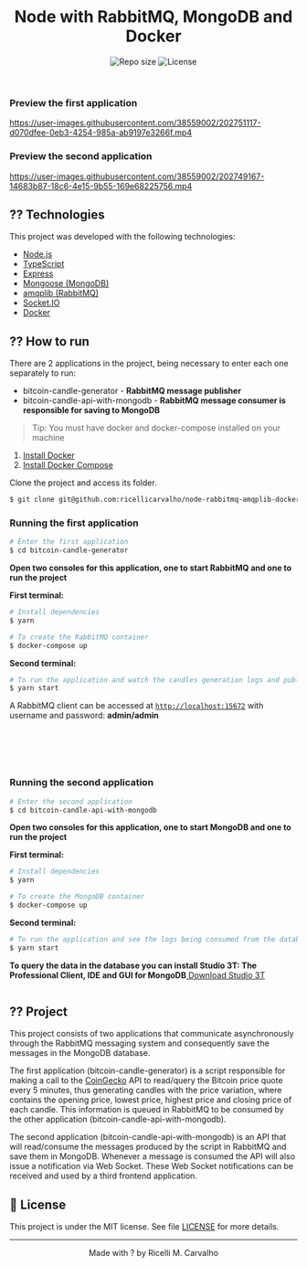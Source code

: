 <h1 align="center">
    Node with RabbitMQ, MongoDB and Docker
</h1>

<p align="center">
  <img alt="Repo size" src="https://img.shields.io/github/repo-size/ricellicarvalho/node-rabbitmq-amqplib-docker">  
  <img alt="License" src="https://img.shields.io/badge/license-MIT-brightgreen">  
</p>

<br>

### **Preview the first application**

https://user-images.githubusercontent.com/38559002/202751117-d070dfee-0eb3-4254-985a-ab9197e3266f.mp4

### **Preview the second application**

https://user-images.githubusercontent.com/38559002/202749167-14683b87-18c6-4e15-9b55-169e68225756.mp4

## ?? Technologies

This project was developed with the following technologies:

- [Node.js](https://nodejs.org/en/)
- [TypeScript](https://www.typescriptlang.org/)
- [Express](https://expressjs.com/pt-br/)
- [Mongoose (MongoDB)](https://mongoosejs.com/)
- [amqplib (RabbitMQ)](https://amqp-node.github.io/amqplib/)
- [Socket.IO](https://socket.io/)
- [Docker](https://www.docker.com/)

## ?? How to run

There are 2 applications in the project, being necessary to enter each one separately to run:
  * bitcoin-candle-generator - **RabbitMQ message publisher**
  * bitcoin-candle-api-with-mongodb - **RabbitMQ message consumer is responsible for saving to MongoDB**

>Tip: You must have docker and docker-compose installed on your machine
1. [Install Docker](https://docs.docker.com/engine/install/)
2. [Install Docker Compose](https://docs.docker.com/compose/install/)

Clone the project and access its folder.

```bash
$ git clone git@github.com:ricellicarvalho/node-rabbitmq-amqplib-docker.git
```
### **Running the first application**

```bash
# Enter the first application
$ cd bitcoin-candle-generator
```
**Open two consoles for this application, one to start RabbitMQ and one to run the project**

**First terminal:**
```bash
# Install dependencies
$ yarn

# To create the RabbitMQ container
$ docker-compose up
```

**Second terminal:**
```bash
# To run the application and watch the candles generation logs and publication in RabbitMQ
$ yarn start
```

A RabbitMQ client can be accessed at [`http://localhost:15672`](http://localhost:15672) with username and password: **admin/admin**

<p align="center">
  <img alt="" src=".github/rabbitmq_1.png" />
</p>

<br /><br />

<p align="center">
  <img alt="" src=".github/rabbitmq_2.png" />
</p>

### **Running the second application**
```bash
# Enter the second application
$ cd bitcoin-candle-api-with-mongodb
```
**Open two consoles for this application, one to start MongoDB and one to run the project**

**First terminal:**
```bash
# Install dependencies
$ yarn

# To create the MongoDB container
$ docker-compose up
```

**Second terminal:**
```bash
# To run the application and see the logs being consumed from the database
$ yarn start
```

**To query the data in the database you can install Studio 3T: The Professional Client, IDE and GUI for MongoDB**[ Download Studio 3T](https://studio3t.com/)

<p align="center">
  <img alt="" src=".github/mongo_client_1.png" />
</p>

## ?? Project

This project consists of two applications that communicate asynchronously through the RabbitMQ messaging system and consequently save the messages in the MongoDB database.

The first application (bitcoin-candle-generator) is a script responsible for making a call to the [CoinGecko](https://api.coingecko.com/api/v3/simple/price?ids=bitcoin&vs_currencies=usd) API to read/query the Bitcoin price quote every 5 minutes, thus generating candles with the price variation, where contains the opening price, lowest price, highest price and closing price of each candle. This information is queued in RabbitMQ to be consumed by the other application (bitcoin-candle-api-with-mongodb).

The second application (bitcoin-candle-api-with-mongodb) is an API that will read/consume the messages produced by the script in RabbitMQ and save them in MongoDB. Whenever a message is consumed the API will also issue a notification via Web Socket. These Web Socket notifications can be received and used by a third frontend application.

## :memo: License

This project is under the MIT license. See file [LICENSE](LICENSE.md) for more details.

---

<p align="center">Made with ? by Ricelli M. Carvalho</p>